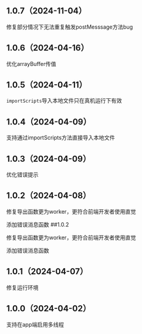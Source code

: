 ## 1.0.7（2024-11-04）
修复部分情况下无法重复触发postMesssage方法bug
## 1.0.6（2024-04-16）
优化arrayBuffer传值
## 1.0.5（2024-04-11）
```importScripts```导入本地文件只在真机运行下有效
## 1.0.4（2024-04-09）
支持通过importScripts方法直接导入本地文件


## 1.0.3（2024-04-09）
优化错误提示
## 1.0.2（2024-04-08）
修复导出函数更为worker，更符合前端开发者使用直觉

添加错误消息函数
##1.0.2

修复导出函数更为worker，更符合前端开发者使用直觉

添加错误消息函数

## 1.0.1（2024-04-07）

修复运行环境

## 1.0.0（2024-04-02）

支持在app端启用多线程
